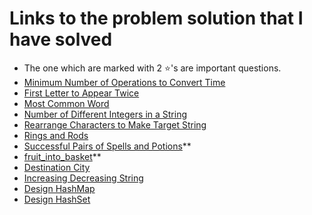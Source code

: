 # Links to the problem solution that I have solved
* The one which are marked with 2 ⭐'s are important questions.
* <a href="https://leetcode.com/problems/minimum-number-of-operations-to-convert-time/">Minimum Number of Operations to Convert Time</a>
* <a href="https://leetcode.com/problems/first-letter-to-appear-twice/">First Letter to Appear Twice</a>
* <a href="https://leetcode.com/problems/most-common-word/">Most Common Word</a>
* <a href="https://leetcode.com/problems/number-of-different-integers-in-a-string/">Number of Different Integers in a String</a>
* <a href="https://leetcode.com/problems/rearrange-characters-to-make-target-string/">Rearrange Characters to Make Target String</a>
* <a href="https://leetcode.com/problems/rings-and-rods/">Rings and Rods</a>
* <a href="https://leetcode.com/problems/successful-pairs-of-spells-and-potions/">Successful Pairs of Spells and Potions</a>**
* <a href="https://leetcode.com/problems/fruit-into-baskets/">fruit_into_basket</a>**
* <a href="https://leetcode.com/problems/destination-city/">Destination City</a>
* <a href="https://leetcode.com/problems/increasing-decreasing-string/">Increasing Decreasing String</a>
* <a href="https://leetcode.com/problems/design-hashmap/">Design HashMap</a>
* <a href="https://leetcode.com/problems/design-hashset/">Design HashSet</a>

